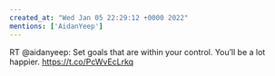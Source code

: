 ```yaml
---
created_at: "Wed Jan 05 22:29:12 +0000 2022"
mentions: ['AidanYeep']
---
```


RT @aidanyeep: Set goals that are within your control. You’ll be a lot happier. https://t.co/PcWvEcLrkq